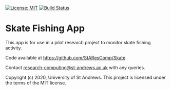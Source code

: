 [![License: MIT](https://img.shields.io/badge/License-MIT-yellow.svg)](https://opensource.org/licenses/MIT) [![Build Status](https://travis-ci.com/StAResComp/Skate.svg?branch=master)](https://travis-ci.com/StAResComp/Skate)

# Skate Fishing App

This app is for use in a pilot research project to monitor skate fishing activity.

Code available at https://github.com/StAResComp/Skate

Contact research-computing@st-andrews.ac.uk with any queries.

Copyright (c) 2020, University of St Andrews.
This project is licensed under the terms of the MIT license.
